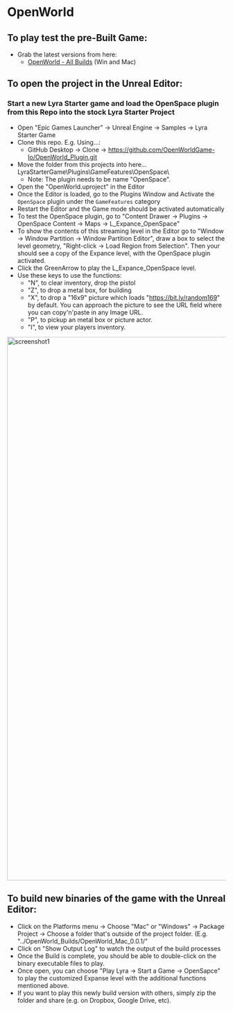 # OpenWorld

## To play test the pre-Built Game:
- Grab the latest versions from here:
  - [OpenWorld - All Builds](https://drive.google.com/drive/folders/1_ZObODcccQm6E5Y8RsOlOiryJd6r56bR?usp=share_link) (Win and Mac) 

## To open the project in the Unreal Editor:

### Start a new Lyra Starter game and load the OpenSpace plugin from this Repo into the stock Lyra Starter Project
- Open "Epic Games Launcher" -> Unreal Engine -> Samples -> Lyra Starter Game
- Clone this repo.  E.g. Using...:
  - GitHub Desktop -> Clone -> https://github.com/OpenWorldGame-Io/OpenWorld_Plugin.git
- Move the folder from this projects into here... LyraStarterGame\Plugins\GameFeatures\OpenSpace\
  - Note: The plugin needs to be name "OpenSpace".
- Open the "OpenWorld.uproject" in the Editor 
- Once the Editor is loaded, go to the Plugins Window and Activate the `OpenSpace` plugin under the `GameFeatures` category
- Restart the Editor and the Game mode should be activated automatically
- To test the OpenSpace plugin, go to "Content Drawer -> Plugins -> OpenSpace Content -> Maps -> L_Expance_OpenSpace"
- To show the contents of this streaming level in the Editor go to "Window -> Window Partition -> Window Partition Editor", draw a box to select the level geometry, "Right-click -> Load Region from Selection".  Then your should see a copy of the Expance level, with the OpenSpace plugin activated.
- Click the GreenArrow to play the L_Expance_OpenSpace level.
- Use these keys to use the functions:
  - "N", to clear inventory, drop the pistol
  - "Z", to drop a metal box, for building
  - "X", to drop a "16x9" picture which loads "https://bit.ly/random169" by default.  You can approach the picture to see the URL field where you can copy'n'paste in any Image URL.
  - "P", to pickup an metal box or picture actor.
  - "I", to view your players inventory.
<img width="1250" alt="screenshot1" src="https://user-images.githubusercontent.com/3343322/202642941-67e6cf91-ce61-4aab-92cd-01d1abf984ef.png">


## To build new binaries of the game with the Unreal Editor:
- Click on the Platforms menu -> Choose "Mac" or "Windows" -> Package Project -> Choose a folder that's outside of the project folder.  (E.g. "../OpenWorld_Builds/OpenWorld_Mac_0.0.1/"
- Click on "Show Output Log" to watch the output of the build processes
- Once the Build is complete, you should be able to double-click on the binary executable files to play.
- Once open, you can choose "Play Lyra -> Start a Game -> OpenSapce" to play the customized Expanse level with the additional functions mentioned above.
- If you want to play this newly build version with others, simply zip the folder and share (e.g. on Dropbox, Google Drive, etc).
